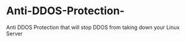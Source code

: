 # Anti-DDOS-Protection-
Anti DDOS Protection that will stop DDOS from taking down your Linux Server

